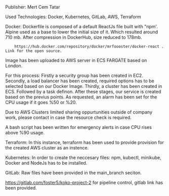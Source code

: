 ##
Publisher: Mert Cem Tatar

Used Technologies: Docker, Kubernetes, GitLab, AWS, Terraform

Docker: Dockerfile is composed of a default ReactJs file built with "npm'. Alpine used as a base to lower the initial size of it. 
        Which resulted around 710 mb. After compression in DockerHub, size reduced to 178mb. 
        
        https://hub.docker.com/repository/docker/mrfoooster/docker-react .   Link for the open source.
        
Image has been uploaded to AWS server in ECS FARGATE based on London. 
        
For this process:
Firstly a security group has been created in EC2.
Secondly, a load balancer has been created, required options has to be selected based on our Docker Image.
Thirdly, a cluster has been created in ECS. Followed by a task definon.
After these stages, our service is created based on the previus points. As requested, an alarm has been set for the CPU usage if it goes %50 or             %20. 

Due to AWS Clusters limited sharing oppurtunities outside of company work, please contact in case the resource check is required.
          
 A bash script has been written for emergency alerts in case CPU rises above %90 usage.

Terraform: In this instance, terraform has been used to provide provision for the created AWS cluster as an instence. 

Kubernetes: In order to create the neccesary files: npm, kubectl, minikube, Docker and NodeJs has to be installed.

GitLab: Raw files have been provided in the main_branch seciton. 

https://gitlab.com/foster5/koko-project-2  for pipeline control, gitlab link has been provided.

